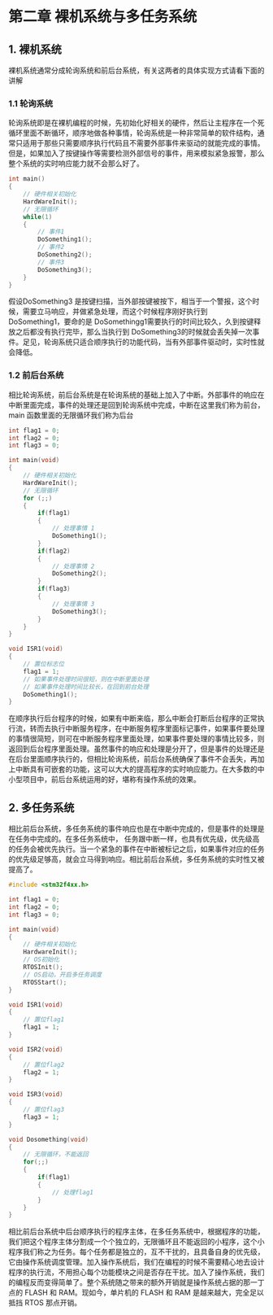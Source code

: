 # 第二章 裸机系统与多任务系统

## 1. 裸机系统

裸机系统通常分成轮询系统和前后台系统，有关这两者的具体实现方式请看下面的讲解

### 1.1 轮询系统

轮询系统即是在裸机编程的时候，先初始化好相关的硬件，然后让主程序在一个死循环里面不断循环，顺序地做各种事情，轮询系统是一种非常简单的软件结构，通常只适用于那些只需要顺序执行代码且不需要外部事件来驱动的就能完成的事情。但是，如果加入了按键操作等需要检测外部信号的事件，用来模拟紧急报警，那么整个系统的实时响应能力就不会那么好了。

```c
int main()
{
    // 硬件相关初始化
    HardWareInit();
    // 无限循环
    while(1)
    {
        // 事件1
        DoSomething1();
        // 事件2
        DoSomething2();
        // 事件3
        DoSomething3();
    }
}
```

假设DoSomething3 是按键扫描，当外部按键被按下，相当于一个警报，这个时候，需要立马响应，并做紧急处理，而这个时候程序刚好执行到 DoSomething1，要命的是 DoSomethingg1需要执行的时间比较久，久到按键释放之后都没有执行完毕，那么当执行到 DoSomething3的时候就会丢失掉一次事件。足见，轮询系统只适合顺序执行的功能代码，当有外部事件驱动时，实时性就会降低。

### 1.2 前后台系统

相比轮询系统，前后台系统是在轮询系统的基础上加入了中断。外部事件的响应在中断里面完成，事件的处理还是回到轮询系统中完成，中断在这里我们称为前台， main 函数里面的无限循环我们称为后台

```c
int flag1 = 0;
int flag2 = 0;
int flag3 = 0;

int main(void)
{
    // 硬件相关初始化
    HardWareInit();
    // 无限循环
    for (;;) 
    {
        if(flag1) 
        {
            // 处理事情 1
            DoSomething1();
        }
        if(flag2) 
        {
            // 处理事情 2
            DoSomething2();
        }
        if(flag3) 
        {
            // 处理事情 3 
            DoSomething3();
        }
    }
}

void ISR1(void)
{
    // 置位标志位
    flag1 = 1;
    // 如果事件处理时间很短，则在中断里面处理
    // 如果事件处理时间比较长，在回到前台处理
    DoSomething1();
}
```

在顺序执行后台程序的时候，如果有中断来临，那么中断会打断后台程序的正常执行流，转而去执行中断服务程序，在中断服务程序里面标记事件，如果事件要处理的事情很简短，则可在中断服务程序里面处理，如果事件要处理的事情比较多，则返回到后台程序里面处理。虽然事件的响应和处理是分开了，但是事件的处理还是在后台里面顺序执行的，但相比轮询系统，前后台系统确保了事件不会丢失，再加上中断具有可嵌套的功能，这可以大大的提高程序的实时响应能力。在大多数的中小型项目中，前后台系统运用的好，堪称有操作系统的效果。

## 2. 多任务系统

相比前后台系统，多任务系统的事件响应也是在中断中完成的，但是事件的处理是在任务中完成的。在多任务系统中， 任务跟中断一样，也具有优先级，优先级高的任务会被优先执行。当一个紧急的事件在中断被标记之后，如果事件对应的任务的优先级足够高，就会立马得到响应。相比前后台系统，多任务系统的实时性又被提高了。

```c
#include <stm32f4xx.h>

int flag1 = 0;
int flag2 = 0;
int flag3 = 0;

int main(void)
{
    // 硬件相关初始化
    HardwareInit();
    // OS初始化
    RTOSInit();
    // OS启动，开启多任务调度
    RTOSStart();
}

void ISR1(void)
{
    // 置位flag1
    flag1 = 1;
}

void ISR2(void)
{
    // 置位flag2
    flag2 = 1;
}

void ISR3(void)
{
    // 置位flag3
    flag3 = 1;
}

void Dosomething(void)
{
    // 无限循环，不能返回
    for(;;)
    {
        if(flag1)
        {
            // 处理flag1
        }
    }
}
```

相比前后台系统中后台顺序执行的程序主体，在多任务系统中，根据程序的功能，我们把这个程序主体分割成一个个独立的，无限循环且不能返回的小程序，这个小程序我们称之为任务。每个任务都是独立的，互不干扰的，且具备自身的优先级，它由操作系统调度管理。加入操作系统后，我们在编程的时候不需要精心地去设计程序的执行流，不用担心每个功能模块之间是否存在干扰。加入了操作系统，我们的编程反而变得简单了。整个系统随之带来的额外开销就是操作系统占据的那一丁点的 FLASH 和 RAM。现如今，单片机的 FLASH 和 RAM 是越来越大，完全足以抵挡 RTOS 那点开销。


